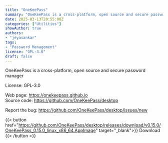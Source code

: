 ```yaml
---
title: "OneKeePass"
summary: "OneKeePass is a cross-platform, open source and secure password manager"
date: 2025-03-13T20:55:00Z
categories: ["Utilities"]
showAuthor: true
authors:
- "jeyasankar"
tags: 
- "Password Management"
license: "GPL-3.0"
draft: false
---
```


OneKeePass is a cross-platform, open source and secure password manager

License: GPL-3.0

Web page: <https://onekeepass.github.io>  
Source code: <https://github.com/OneKeePass/desktop>

Report the bug: <https://github.com/OneKeePass/desktop/issues/new>  

{{< button href="https://github.com/OneKeePass/desktop/releases/download/v0.15.0/OneKeePass_0.15.0_linux_x86_64.AppImage" target="_blank">}}
Download
{{< /button >}}